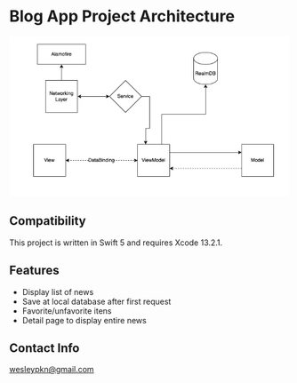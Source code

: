 # Blog App Project Architecture
![preview](./projectarch.jpg)
## Compatibility
This project is written in Swift 5 and requires Xcode 13.2.1.

## Features
* Display list of news
* Save at local database after first request
* Favorite/unfavorite itens
* Detail page to display entire news


## Contact Info
wesleypkn@gmail.com